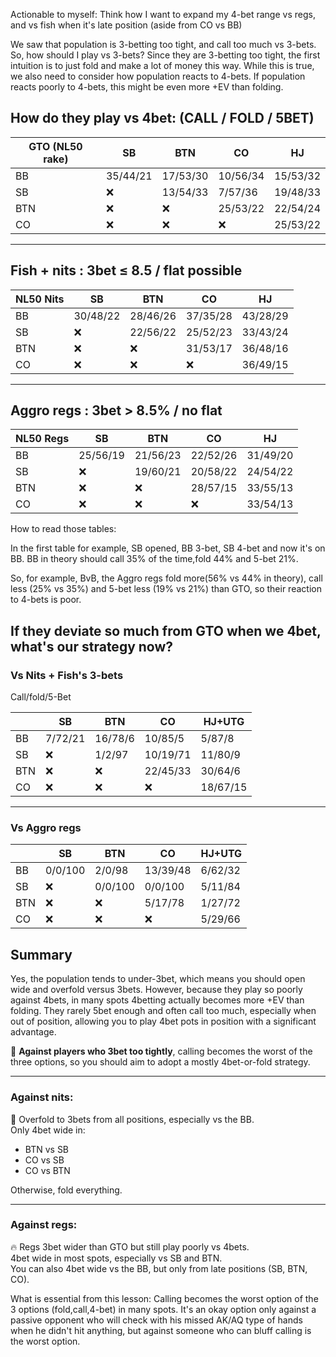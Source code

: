 
Actionable to myself: Think how I want to expand my 4-bet range vs regs, and vs fish when it's late position (aside from CO vs BB)

We saw that population is 3-betting too tight, and call too much vs 3-bets.
So, how should I play vs 3-bets? Since they are 3-betting too tight, the first intuition is to just fold and make a lot of money this way. While this is true, we also need to consider how population reacts to 4-bets. If population reacts poorly to 4-bets, this might be even more +EV than folding.

## How do they play vs 4bet: (CALL / FOLD / 5BET)

| GTO (NL50 rake) | SB       | BTN      | CO       | HJ       |
| --------------- | -------- | -------- | -------- | -------- |
| BB              | 35/44/21 | 17/53/30 | 10/56/34 | 15/53/32 |
| SB              | ❌        | 13/54/33 | 7/57/36  | 19/48/33 |
| BTN             | ❌        | ❌        | 25/53/22 | 22/54/24 |
| CO              | ❌        | ❌        | ❌        | 25/53/22 |

---

## Fish + nits : 3bet ≤ 8.5 / flat possible

| NL50 Nits | SB       | BTN      | CO       | HJ       |
| --------- | -------- | -------- | -------- | -------- |
| BB        | 30/48/22 | 28/46/26 | 37/35/28 | 43/28/29 |
| SB        | ❌        | 22/56/22 | 25/52/23 | 33/43/24 |
| BTN       | ❌        | ❌        | 31/53/17 | 36/48/16 |
| CO        | ❌        | ❌        | ❌        | 36/49/15 |

---

## Aggro regs : 3bet > 8.5% / no flat

| NL50 Regs | SB       | BTN      | CO       | HJ       |
| --------- | -------- | -------- | -------- | -------- |
| BB        | 25/56/19 | 21/56/23 | 22/52/26 | 31/49/20 |
| SB        | ❌        | 19/60/21 | 20/58/22 | 24/54/22 |
| BTN       | ❌        | ❌        | 28/57/15 | 33/55/13 |
| CO        | ❌        | ❌        | ❌        | 33/54/13 |
How to read those tables:

In the first table for example, SB opened, BB 3-bet, SB 4-bet and now it's on BB.
BB in theory should call 35% of the time,fold 44% and 5-bet 21%.

So, for example, BvB, the Aggro regs fold more(56% vs 44% in theory), call less (25% vs 35%) and 5-bet less (19% vs 21%) than GTO, so their reaction to 4-bets is poor.


## If they deviate so much from GTO when we 4bet, what's our strategy now?

### Vs Nits + Fish's 3-bets

Call/fold/5-Bet

|     | SB      | BTN     | CO       | HJ+UTG   |
| --- | ------- | ------- | -------- | -------- |
| BB  | 7/72/21 | 16/78/6 | 10/85/5  | 5/87/8   |
| SB  | ❌       | 1/2/97  | 10/19/71 | 11/80/9  |
| BTN | ❌       | ❌       | 22/45/33 | 30/64/6  |
| CO  | ❌       | ❌       | ❌        | 18/67/15 |

---

### Vs Aggro regs

|               | SB         | BTN        | CO         | HJ+UTG     |
|---------------|------------|------------|------------|------------|
| BB            | 0/0/100    | 2/0/98     | 13/39/48   | 6/62/32    |
| SB            | ❌         | 0/0/100    | 0/0/100    | 5/11/84    |
| BTN           | ❌         | ❌         | 5/17/78    | 1/27/72    |
| CO            | ❌         | ❌         | ❌         | 5/29/66    |
## Summary

Yes, the population tends to under-3bet, which means you should open wide and overfold versus 3bets. However, because they play so poorly against 4bets, in many spots 4betting actually becomes more +EV than folding. They rarely 5bet enough and often call too much, especially when out of position, allowing you to play 4bet pots in position with a significant advantage.

🧠 **Against players who 3bet too tightly**, calling becomes the worst of the three options, so you should aim to adopt a mostly 4bet-or-fold strategy.

---

### Against nits:
🚫 Overfold to 3bets from all positions, especially vs the BB.  
Only 4bet wide in:
- BTN vs SB
- CO vs SB
- CO vs BTN

Otherwise, fold everything.

---

### Against regs:
🔥 Regs 3bet wider than GTO but still play poorly vs 4bets.  
4bet wide in most spots, especially vs SB and BTN.  
You can also 4bet wide vs the BB, but only from late positions (SB, BTN, CO).


What is essential from this lesson: Calling becomes the worst option of the 3 options (fold,call,4-bet) in many spots. It's an okay option only against a passive opponent who will check with his missed AK/AQ type of hands when he didn't hit anything, but against someone who can bluff calling is the worst option.